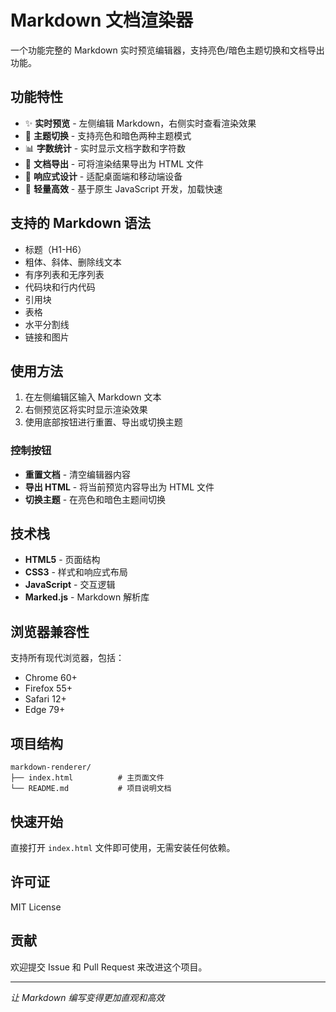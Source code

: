 # Markdown 文档渲染器

一个功能完整的 Markdown 实时预览编辑器，支持亮色/暗色主题切换和文档导出功能。

## 功能特性

- ✨ **实时预览** - 左侧编辑 Markdown，右侧实时查看渲染效果
- 🎨 **主题切换** - 支持亮色和暗色两种主题模式
- 📊 **字数统计** - 实时显示文档字数和字符数
- 💾 **文档导出** - 可将渲染结果导出为 HTML 文件
- 📱 **响应式设计** - 适配桌面端和移动端设备
- 🚀 **轻量高效** - 基于原生 JavaScript 开发，加载快速

## 支持的 Markdown 语法

- 标题（H1-H6）
- 粗体、斜体、删除线文本
- 有序列表和无序列表
- 代码块和行内代码
- 引用块
- 表格
- 水平分割线
- 链接和图片

## 使用方法

1. 在左侧编辑区输入 Markdown 文本
2. 右侧预览区将实时显示渲染效果
3. 使用底部按钮进行重置、导出或切换主题

### 控制按钮

- **重置文档** - 清空编辑器内容
- **导出 HTML** - 将当前预览内容导出为 HTML 文件
- **切换主题** - 在亮色和暗色主题间切换

## 技术栈

- **HTML5** - 页面结构
- **CSS3** - 样式和响应式布局
- **JavaScript** - 交互逻辑
- **Marked.js** - Markdown 解析库

## 浏览器兼容性

支持所有现代浏览器，包括：
- Chrome 60+
- Firefox 55+
- Safari 12+
- Edge 79+

## 项目结构

```
markdown-renderer/
├── index.html          # 主页面文件
└── README.md           # 项目说明文档
```

## 快速开始

直接打开 `index.html` 文件即可使用，无需安装任何依赖。

## 许可证

MIT License

## 贡献

欢迎提交 Issue 和 Pull Request 来改进这个项目。

---

*让 Markdown 编写变得更加直观和高效*
